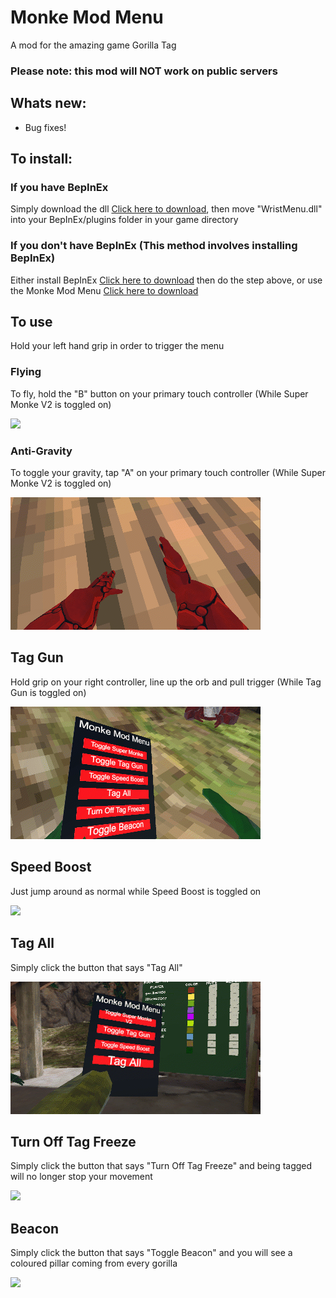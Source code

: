 # Monke Mod Menu
A mod for the amazing game Gorilla Tag
### Please note: this mod will NOT work on public servers

## Whats new:
- Bug fixes!

## To install:
### If you have BepInEx
Simply download the dll [Click here to download](https://github.com/jeydevv/MonkeModMenu/releases/download/1.2.2/WristMenu.dll), then move "WristMenu.dll" into your BepInEx/plugins folder in your game directory
### If you don't have BepInEx (This method involves installing BepInEx)
Either install BepInEx [Click here to download](https://github.com/BepInEx/BepInEx/releases) then do the step above, or use the Monke Mod Menu [Click here to download](https://github.com/DeadlyKitten/MonkeModManager/releases/tag/v1.2.1)

## To use
Hold your left hand grip in order to trigger the menu

### Flying
To fly, hold the "B" button on your primary touch controller (While Super Monke V2 is toggled on)

![](gifs/fly.gif)

### Anti-Gravity
To toggle your gravity, tap "A" on your primary touch controller (While Super Monke V2 is toggled on)

![](gifs/antigrav.gif)

## Tag Gun
Hold grip on your right controller, line up the orb and pull trigger (While Tag Gun is toggled on)

![](gifs/taggun.gif)

## Speed Boost
Just jump around as normal while Speed Boost is toggled on

![](gifs/speed.gif)

## Tag All
Simply click the button that says "Tag All"

![](gifs/tagall.gif)

## Turn Off Tag Freeze
Simply click the button that says "Turn Off Tag Freeze" and being tagged will no longer stop your movement

![](gifs/nofreeze.gif)

## Beacon
Simply click the button that says "Toggle Beacon" and you will see a coloured pillar coming from every gorilla

![](gifs/beacon.gif)
